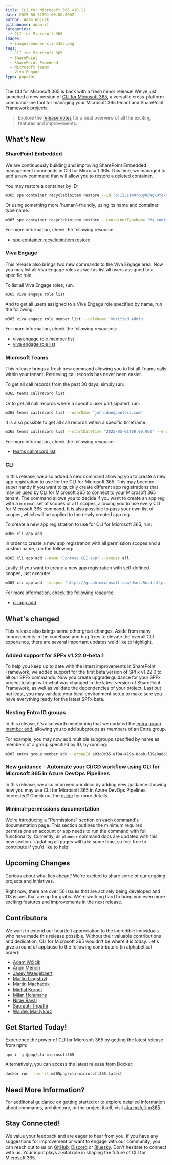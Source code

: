 ```yaml
---
title: CLI for Microsoft 365 v10.11
date: 2025-08-31T01:00:00.000Z
author: Adam Wójcik
githubname: adam-it
categories:
  - CLI for Microsoft 365
images:
  - images/banner-cli-m365.png
tags:
  - CLI for Microsoft 365
  - SharePoint
  - SharePoint Embedded
  - Microsoft Teams
  - Viva Engage
type: popular
---
```


The CLI for Microsoft 365 is back with a fresh minor release! We’ve just launched a new version of [CLI for Microsoft 365](https://aka.ms/cli-m365), a versatile cross-platform command-line tool for managing your Microsoft 365 tenant and SharePoint Framework projects.

> Explore the [release notes](https://aka.ms/cli-m365/notes) for a neat overview of all the exciting features and improvements. 

## What's New

### SharePoint Embedded

We are continuously building and improving SharePoint Embedded management commands in CLI for Microsoft 365. This time, we managed to add a new command that will allow you to restore a deleted container.

You may restore a container by ID:

```sh
m365 spe container recyclebinitem restore --id "b!ISJs1WRro0y0EWgkUYcktDa0mE8zSlFEqFzqRn70Zwp1CEtDEBZgQICPkRbil_5Z"
```

Or using something more 'human'-friendly, using its name and container type name.

```sh
m365 spe container recyclebinitem restore --containerTypeName "My container type name" --name "Invoices"
```

For more information, check the following resource:

- [spe container recyclebinitem restore](https://pnp.github.io/cli-microsoft365/cmd/spe/container/container-recyclebinitem-restore/)

### Viva Engage

This release also brings two new commands to the Viva Engage area. Now you may list all Viva Engage roles as well as list all users assigned to a specific role.

To list all Viva Engage roles, run:

```sh
m365 viva engage role list
```

And to get all users assigned to a Viva Engage role specified by name, run the following:

```sh
m365 viva engage role member list --roleName 'Verified Admin'
```

For more information, check the following resources:

- [viva engage role member list](https://pnp.github.io/cli-microsoft365/cmd/viva/engage/engage-role-list/)
- [viva engage role list](https://pnp.github.io/cli-microsoft365/cmd/viva/engage/engage-role-list/)

### Microsoft Teams

This release brings a fresh new command allowing you to list all Teams calls within your tenant. Retrieving call records has never been easier.

To get all call records from the past 30 days, simply run:

```sh
m365 teams callrecord list
```

Or to get all call records where a specific user participated, run:

```sh
m365 teams callrecord list --userName "john.doe@contoso.com"
```

It is also possible to get all call records within a specific timeframe.

```sh
m365 teams callrecord list --startDateTime "2025-05-01T00:00:00Z" --endDateTime "2025-05-14T00:00:00Z"
```

For more information, check the following resource:

- [teams callrecord list](https://pnp.github.io/cli-microsoft365/cmd/teams/callrecord/callrecord-list/)

### CLI

In this release, we also added a new command allowing you to create a new app registration to use for the CLI for Microsoft 365. This may become super handy if you want to quickly create different app registrations that may be used by CLI for Microsoft 365 to connect to your Microsoft 365 tenant. The command allows you to decide if you want to create an app reg with a `minimal` set of scopes or `all` scopes, allowing you to use every CLI for Microsoft 365 command. It is also possible to pass your own list of scopes, which will be applied to the newly created app reg.

To create a new app registration to use for CLI for Microsoft 365, run:

```sh
m365 cli app add
```

In order to create a new app registration with all permission scopes and a custom name, run the following:

```sh
m365 cli app add --name "Contoso CLI app" --scopes all
```

Lastly, if you want to create a new app registration with self-defined scopes, just execute:

```sh
m365 cli app add --scopes "https://graph.microsoft.com/User.Read,https://graph.microsoft.com/Group.Read.All"
```

For more information, check the following resource:

- [cli app add](https://pnp.github.io/cli-microsoft365/cmd/cli/app/app-add/)

## What's changed

This release also brings some other great changes. Aside from many improvements in the codebase and bug fixes to elevate the overall CLI experience, there are several important updates we'd like to highlight.

### Added support for SPFx v1.22.0-beta.1 

To help you keep up to date with the latest improvements in SharePoint Framework, we added support for the first beta version of SPFx v1.22.0 to all our SPFx commands. Now you create upgrade guidance for your SPFx project to align with what was changed in the latest version of SharePoint Framework, as well as validate the dependencies of your project. Last but not least, you may validate your local environment setup to make sure you have everything ready for the latest SPFx beta.

### Nesting Entra ID groups

In this release, it's also worth mentioning that we updated the [entra group member add](https://pnp.github.io/cli-microsoft365/cmd/entra/group/group-member-add/), allowing you to add subgroups as members of an Entra group.

For example, you may now add multiple subgroups specified by name as members of a group specified by ID, by running:

```sh
m365 entra group member add --groupId a03c0c35-ef9a-419b-8cab-f89e0a8d2d2a --subgroupNames "Developers,Human Resources" --role Member
```

### New guidance - Automate your CI/CD workflow using CLI for Microsoft 365 in Azure DevOps Pipelines

In this release, we also improved our docs by adding new guidance showing how you may use CLI for Microsoft 365 in Azure DevOps Pipelines. Interested? Check out the [guide](https://pnp.github.io/cli-microsoft365/user-guide/azuredevops-pipeline) for more details.

### Minimal-permissions documentation

We're introducing a "Permissions" section on each command's documentation page. This section outlines the minimum required permissions an account or app needs to run the command with full functionality. Currently, all `planner` command docs are updated with this new section. Updating all pages will take some time, so feel free to contribute if you'd like to help!

## Upcoming Changes

Curious about what lies ahead? We're excited to share some of our ongoing projects and initiatives.

Right now, there are over 56 issues that are actively being developed and 113 issues that are up for grabs. We're working hard to bring you even more exciting features and improvements in the next release.

## Contributors

We want to extend our heartfelt appreciation to the incredible individuals who have made this release possible. Without their valuable contributions and dedication, CLI for Microsoft 365 wouldn't be where it is today. Let's give a round of applause to the following contributors (in alphabetical order):

- [Adam Wójcik](https://github.com/Adam-it)
- [Arjun Menon](https://github.com/arjunumenon)
- [Jasey Waegebaert](https://github.com/Jwaegebaert)
- [Martin Lingstuyl](https://github.com/martinlingstuyl)
- [Martin Machacek](https://github.com/MartinM85)
- [Michał Kornet](https://github.com/mkm17)
- [Milan Holemans](https://github.com/milanholemans)
- [Nirav Raval](https://github.com/nirav-raval)
- [Saurabh Tripathi](https://github.com/Saurabh7019)
- [Waldek Mastykarz](https://github.com/waldekmastykarz)

## Get Started Today!

Experience the power of CLI for Microsoft 365 by getting the latest release from npm:

```bash
npm i -g @pnp/cli-microsoft365
```

Alternatively, you can access the latest release from Docker:

```bash
docker run --rm -it m365pnp/cli-microsoft365:latest
```

## Need More Information?

For additional guidance on getting started or to explore detailed information about commands, architecture, or the project itself, visit [aka.ms/cli-m365](https://aka.ms/cli-m365).

## Stay Connected!

We value your feedback and are eager to hear from you. If you have any suggestions for improvement or want to engage with our community, you can reach out to us on [GitHub](https://github.com/pnp/cli-microsoft365/issues), [Discord](https://aka.ms/cli-m365/discord) or [Bluesky](https://bsky.app/profile/climicrosoft365.bsky.social). Don't hesitate to connect with us. Your input plays a vital role in shaping the future of CLI for Microsoft 365.
